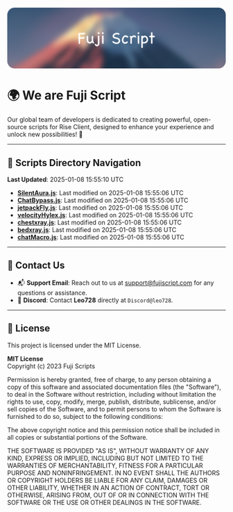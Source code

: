 ![Banner](.github/b.webp)

# 🌍 **We are Fuji Script**

Our global team of developers is dedicated to creating powerful, open-source scripts for Rise Client, designed to enhance your experience and unlock new possibilities! 🌟

---
<!-- SCRIPTS_NAVIGATION_START -->
## 📂 **Scripts Directory Navigation**

**Last Updated**: 2025-01-08 15:55:10 UTC

- **[SilentAura.js](scripts/SilentAura.js)**: Last modified on 2025-01-08 15:55:06 UTC
- **[ChatBypass.js](scripts/ChatBypass.js)**: Last modified on 2025-01-08 15:55:06 UTC
- **[jetpackFly.js](scripts/jetpackFly.js)**: Last modified on 2025-01-08 15:55:06 UTC
- **[velocityHylex.js](scripts/velocityHylex.js)**: Last modified on 2025-01-08 15:55:06 UTC
- **[chestxray.js](scripts/chestxray.js)**: Last modified on 2025-01-08 15:55:06 UTC
- **[bedxray.js](scripts/bedxray.js)**: Last modified on 2025-01-08 15:55:06 UTC
- **[chatMacro.js](scripts/chatMacro.js)**: Last modified on 2025-01-08 15:55:06 UTC

<!-- SCRIPTS_NAVIGATION_END -->

---

## 💬 **Contact Us**  
- 📬 **Support Email**: Reach out to us at [support@fujiscript.com](mailto:support@fujiscript.com) for any questions or assistance.  
- 💬 **Discord**: Contact **Leo728** directly at `Discord@leo728`.

---

## 📜 **License**

This project is licensed under the MIT License.  

**MIT License**  
Copyright (c) 2023 Fuji Scripts  

Permission is hereby granted, free of charge, to any person obtaining a copy of this software and associated documentation files (the "Software"), to deal in the Software without restriction, including without limitation the rights to use, copy, modify, merge, publish, distribute, sublicense, and/or sell copies of the Software, and to permit persons to whom the Software is furnished to do so, subject to the following conditions:  

The above copyright notice and this permission notice shall be included in all copies or substantial portions of the Software.  

THE SOFTWARE IS PROVIDED "AS IS", WITHOUT WARRANTY OF ANY KIND, EXPRESS OR IMPLIED, INCLUDING BUT NOT LIMITED TO THE WARRANTIES OF MERCHANTABILITY, FITNESS FOR A PARTICULAR PURPOSE AND NONINFRINGEMENT. IN NO EVENT SHALL THE AUTHORS OR COPYRIGHT HOLDERS BE LIABLE FOR ANY CLAIM, DAMAGES OR OTHER LIABILITY, WHETHER IN AN ACTION OF CONTRACT, TORT OR OTHERWISE, ARISING FROM, OUT OF OR IN CONNECTION WITH THE SOFTWARE OR THE USE OR OTHER DEALINGS IN THE SOFTWARE.  

